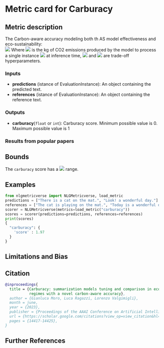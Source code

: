 # Metric card for Carburacy

## Metric description
The Carbon-aware accuracy modeling both th AS model effectiveness and eco-sustainability: <br><img src="https://render.githubusercontent.com/render/math?math={ }">
Where <img src="https://render.githubusercontent.com/render/math?math={C}"> is the kg of CO2 emissions produced by the model to process a single instance <img src="https://render.githubusercontent.com/render/math?math={x}"> at inference time, <img src="https://render.githubusercontent.com/render/math?math={\alpha}"> and <img src="https://render.githubusercontent.com/render/math?math={\beta}"> are trade-off hyperparameters.

### Inputs
- **predictions** (istance of EvaluationInstance): An object containing the predicted text.
- **references** (istance of EvaluationInstance): An object containing the reference text.

### Outputs
- **carburacy**(`float` or `int`): Carburacy score. Minimum possible value is 0. Maximum possible value is 1

### Results from popular papers

## Bounds
The `carburacy` score has a <img src="https://render.githubusercontent.com/render/math?math={[0,1]}"> range.

## Examples
```python
from nlgmetricverse import NLGMetricverse, load_metric
predictions = ["There is a cat on the mat.", "Look! a wonderful day."]
references = ["The cat is playing on the mat.", "Today is a wonderful day"]
scorer = NLGMetricverse(metrics=load_metric("carburacy"))
scores = scorer(predictions=predictions, references=references)
print(scores)
{ 
  "carburacy": { 
    'score' : 1.97
  } 
}
```

## Limitations and Bias

## Citation
```bibtex
@inproceedings{
  title = {Carburacy: summarization models tuning and comparison in eco-sustainable 
           regimes with a novel carbon-aware accuracy},
  author = {Gianluca Moro, Luca Ragazzi, Lorenzo Valgimigli},
  month = june,
  year = {2023},
  publisher = {Proceedings of the AAAI Conference on Artificial Intelligence},
  url = {https://scholar.google.com/citations?view_op=view_citation&hl=it&user=h6jngsQAAAAJ&citation_for_view=h6jngsQAAAAJ:UeHWp8X0CEIC},
  pages = {14417-14425},
}
```

## Further References